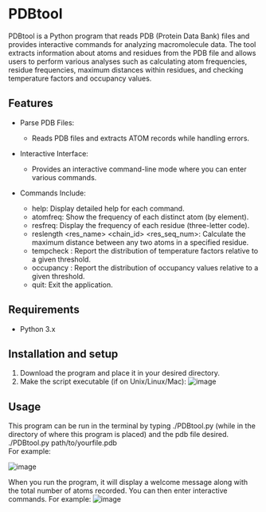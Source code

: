 # PDBtool
PDBtool is a Python program that reads PDB (Protein Data Bank) files and provides interactive commands for analyzing macromolecule data. The tool extracts information about atoms and residues from the PDB file and allows users to perform various analyses such as calculating atom frequencies, residue frequencies, maximum distances within residues, and checking temperature factors and occupancy values.


## Features
+ Parse PDB Files:
  + Reads PDB files and extracts ATOM records while handling errors.
+ Interactive Interface:
  + Provides an interactive command-line mode where you can enter various commands.
  
+ Commands Include:
  + help: Display detailed help for each command.
  + atomfreq: Show the frequency of each distinct atom (by element).
  + resfreq: Display the frequency of each residue (three-letter code).
  + reslength <res_name> <chain_id> <res_seq_num>: Calculate the maximum distance between any two atoms in a specified residue.
  + tempcheck <decimal>: Report the distribution of temperature factors relative to a given threshold.
  + occupancy <decimal>: Report the distribution of occupancy values relative to a given threshold.
  + quit: Exit the application.

## Requirements
+ Python 3.x

## Installation and setup
1. Download the program and place it in your desired directory.
2. Make the script executable (if on Unix/Linux/Mac):
   ![image](https://github.com/user-attachments/assets/59a8d5d2-e58b-496f-815b-0cfcdcc89313)





## Usage
This program can be run in the terminal by typing ./PDBtool.py (while in the directory of where this program is placed)
and the pdb file desired.  
./PDBtool.py path/to/yourfile.pdb  
For example:

![image](https://github.com/user-attachments/assets/fd520cb4-97a8-4aa8-8e5b-32ffeaab4ce2)

When you run the program, it will display a welcome message along with the total number of atoms recorded. You can then enter interactive commands. For example:
![image](https://github.com/user-attachments/assets/9ea1713e-5e22-4ac4-a8ad-72a43bf35cb4)




